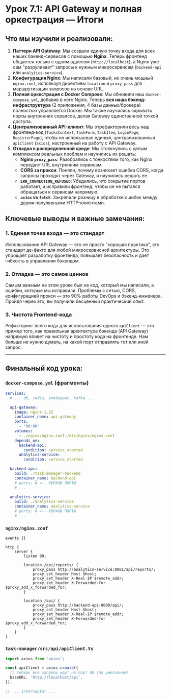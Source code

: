 # Урок 7.1: API Gateway и полная оркестрация — Итоги

## Что мы изучили и реализовали:

1.  **Паттерн API Gateway**: Мы создали единую точку входа для всех наших бэкенд-сервисов с помощью **Nginx**. Теперь фронтенд общается только с одним адресом (`http://localhost`), а Nginx уже сам "разруливает" запросы к нужным микросервисам (`backend-api` или `analytics-service`).
2.  **Конфигурация Nginx**: Мы написали базовый, но очень мощный `nginx.conf`, используя директивы `location` и `proxy_pass` для маршрутизации запросов на основе URL.
3.  **Полная оркестрация с Docker Compose**: Мы обновили наш `docker-compose.yml`, добавив в него Nginx. Теперь **вся наша бэкенд-инфраструктура** (2 приложения, 4 базы данных/брокера) полностью управляется Docker. Мы также научились скрывать порты внутренних сервисов, делая Gateway единственной точкой доступа.
4.  **Централизованный API-клиент**: Мы отрефакторили весь наш фронтенд-код (`TasksContext`, `TaskForm`, `TaskItem`, `LoginPage`, `RegisterPage`), чтобы он использовал единый, централизованный `apiClient` (`axios`), настроенный на работу с API Gateway.
5.  **Отладка в распределенной среде**: Мы столкнулись с целым комплексом реальных проблем и научились их решать:
    *   **Nginx `proxy_pass`**: Разобрались с тонкостями того, как Nginx передает URL внутренним сервисам.
    *   **CORS за прокси**: Поняли, почему возникает ошибка CORS, когда запросы проходят через Gateway, и научились решать ее.
    *   **`ERR_CONNECTION_REFUSED`**: Убедились, что сокрытие портов работает, и исправили фронтенд, чтобы он не пытался обращаться к сервисам напрямую.
    *   **`axios` vs `fetch`**: Закрепили разницу в обработке ошибок между двумя популярными HTTP-клиентами.

## Ключевые выводы и важные замечания:

### 1. Единая точка входа — это стандарт

Использование API Gateway — это не просто "хорошая практика", это стандарт де-факто для любой микросервисной архитектуры. Это упрощает разработку фронтенда, повышает безопасность и дает гибкость в управлении бэкендом.

### 2. Отладка — это самое ценное

Самым важным на этом уроке был не код, который мы написали, а ошибки, которые мы исправили. Проблемы с сетью, CORS, конфигурацией прокси — это 90% работы DevOps и бэкенд-инженера. Пройдя через это, вы получили бесценный практический опыт.

### 3. Чистота Frontend-кода

Рефакторинг всего кода для использования одного `apiClient` — это пример того, как правильная архитектура бэкенда (API Gateway) напрямую влияет на чистоту и простоту кода на фронтенде. Нам больше не нужно думать, на какой порт отправлять тот или иной запрос.

---

## Финальный код урока:

### `docker-compose.yml` (фрагменты)
```yaml
services:
  # ... db, redis, zookeeper, kafka ...

  api-gateway:
    image: nginx:1.25
    container_name: api-gateway
    ports:
      - "80:80"
    volumes:
      - ./nginx/nginx.conf:/etc/nginx/nginx.conf
    depends_on:
      backend-api:
        condition: service_started
      analytics-service:
        condition: service_started

  backend-api:
    build: ./task-manager-backend
    container_name: backend-api
    # ports: # <-- УБРАЛИ ПОРТЫ
    # ...

  analytics-service:
    build: ./analytics-service
    container_name: analytics-service
    # ports: # <-- УБРАЛИ ПОРТЫ
    # ...
```

### `nginx/nginx.conf`
```nginx
events {}

http {
    server {
        listen 80;
        
        location /api/reports/ {
            proxy_pass http://analytics-service:8001/api/reports/;
            proxy_set_header Host $host;
            proxy_set_header X-Real-IP $remote_addr;
            proxy_set_header X-Forwarded-for $proxy_add_x_forwarded_for;
        }

        location /api/ {
            proxy_pass http://backend-api:8000/api/;
            proxy_set_header Host $host;
            proxy_set_header X-Real-IP $remote_addr;
            proxy_set_header X-Forwarded-for $proxy_add_x_forwarded_for;
        }
    }
}
```

### `task-manager/src/api/apiClient.ts`
```ts
import axios from 'axios';

const apiClient = axios.create({
  // Теперь все запросы идут на порт 80 (по умолчанию)
  baseURL: 'http://localhost/api', 
});

// ... interceptor ...
```